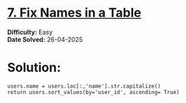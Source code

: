 # [7. Fix Names in a Table](https://leetcode.com/problems/fix-names-in-a-table/description/?envType=study-plan-v2&envId=30-days-of-pandas&lang=pythondata) 
**Difficulty:** Easy  
**Date Solved:** 26-04-2025
# Solution:
    users.name = users.loc[:,'name'].str.capitalize()
    return users.sort_values(by='user_id', ascending= True)